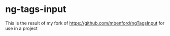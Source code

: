 # ng-tags-input

This is the result of my fork of https://github.com/mbenford/ngTagsInput for use in a project
